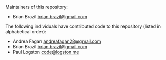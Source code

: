 Maintainers of this repository:

* Brian Brazil <brian.brazil@gmail.com>

The following individuals have contributed code to this repository
(listed in alphabetical order):

* Andrea Fagan <andreafagan28@gmail.com>
* Brian Brazil <brian.brazil@gmail.com>
* Paul Logston <code@logston.me>

